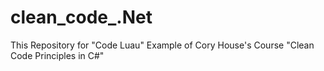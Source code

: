 # clean_code_.Net
This Repository for "Code Luau" Example of Cory House's Course "Clean Code Principles in C#"
